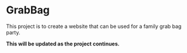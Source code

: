 # GrabBag
This project is to create a website that can be used for a family grab bag party. 

__This will be updated as the project continues.__